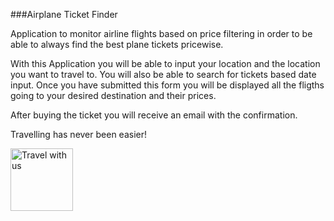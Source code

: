 ###Airplane Ticket Finder

Application to monitor airline flights based on price filtering in order to be able to always find the best plane tickets pricewise.

With this Application you will be able to input your location and the location you want to travel to. You will also be able to search for tickets based date input.
Once you have submitted this form you will be displayed all the fligths going to your desired destination and their prices.

After buying the ticket you will receive an email with the confirmation.

Travelling has never been easier!

<img src="/Users/mark/Downloads/rebecca-cairns-wvpL1K6IhnI-unsplash.jpg" alt="Travel with us" style="height: 100px; width:100px;"/>
